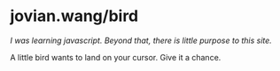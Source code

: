 # jovian.wang/bird

_I was learning javascript. Beyond that, there is little purpose to this site._

A little bird wants to land on your cursor. Give it a chance.
